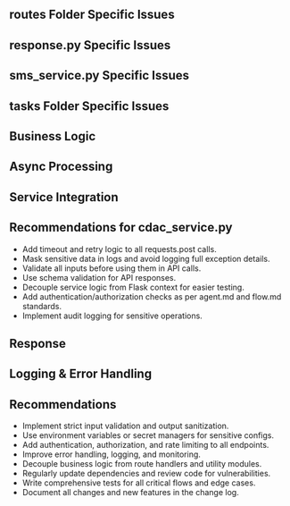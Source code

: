 ## routes Folder Specific Issues

## response.py Specific Issues

## sms_service.py Specific Issues

## tasks Folder Specific Issues

## Business Logic

## Async Processing

## Service Integration

## Recommendations for cdac_service.py
- Add timeout and retry logic to all requests.post calls.
- Mask sensitive data in logs and avoid logging full exception details.
- Validate all inputs before using them in API calls.
- Use schema validation for API responses.
- Decouple service logic from Flask context for easier testing.
- Add authentication/authorization checks as per agent.md and flow.md standards.
- Implement audit logging for sensitive operations.

## Response

## Logging & Error Handling

## Recommendations
- Implement strict input validation and output sanitization.
- Use environment variables or secret managers for sensitive configs.
- Add authentication, authorization, and rate limiting to all endpoints.
- Improve error handling, logging, and monitoring.
- Decouple business logic from route handlers and utility modules.
- Regularly update dependencies and review code for vulnerabilities.
- Write comprehensive tests for all critical flows and edge cases.
- Document all changes and new features in the change log.